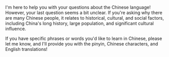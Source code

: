I'm here to help you with your questions about the Chinese language! However, your last question seems a bit unclear. If you're asking why there are many Chinese people, it relates to historical, cultural, and social factors, including China's long history, large population, and significant cultural influence. 

If you have specific phrases or words you'd like to learn in Chinese, please let me know, and I'll provide you with the pinyin, Chinese characters, and English translations!